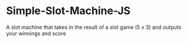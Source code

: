 # Simple-Slot-Machine-JS
A slot machine that takes in the result of a slot game (5 x 3) and outputs your winnings and score
